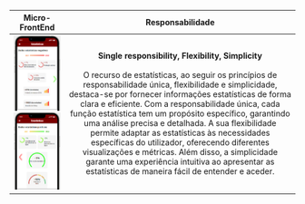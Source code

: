 |                                Micro-FrontEnd                                |           Responsabilidade            |     
|:---------------------------------------------------------------------------:|:---------------------------------------------------------------------------:|
| ![Alt text](../imagensFE/Imagem10.png?raw=true "Imagem10") <br> ![Alt text](../imagensFE/Imagem11.png?raw=true "Imagem11") | **Single responsibility, Flexibility, Simplicity** <br><br>O recurso de estatísticas, ao seguir os princípios de responsabilidade única, flexibilidade e simplicidade, destaca-se por fornecer informações estatísticas de forma clara e eficiente. Com a responsabilidade única, cada função estatística tem um propósito específico, garantindo uma análise precisa e detalhada. A sua flexibilidade permite adaptar as estatísticas às necessidades específicas do utilizador, oferecendo diferentes visualizações e métricas. Além disso, a simplicidade garante uma experiência intuitiva ao apresentar as estatísticas de maneira fácil de entender e aceder.
